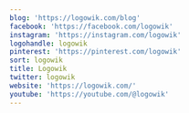 ```yaml
---
blog: 'https://logowik.com/blog'
facebook: 'https://facebook.com/logowik'
instagram: 'https://instagram.com/logowik'
logohandle: logowik
pinterest: 'https://pinterest.com/logowik'
sort: logowik
title: Logowik
twitter: logowik
website: 'https://logowik.com/'
youtube: 'https://youtube.com/@logowik'
---
```

